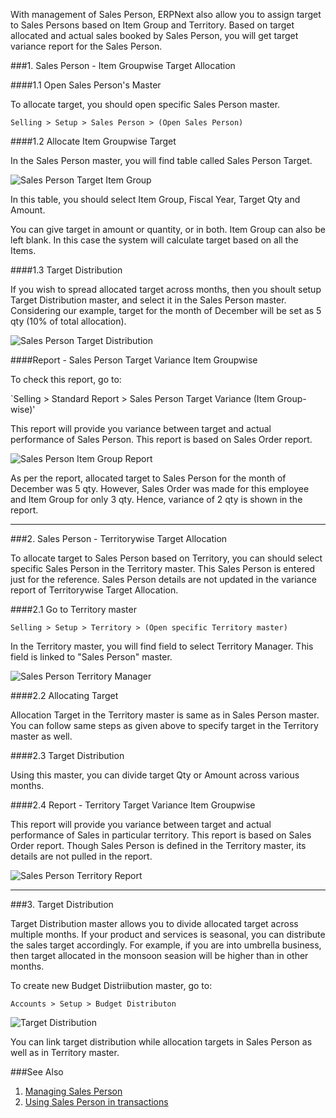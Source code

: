 With management of Sales Person, ERPNext also allow you to assign target to Sales Persons based on Item Group and Territory. Based on target allocated and actual sales booked by Sales Person, you will get target variance report for the Sales Person.

###1. Sales Person - Item Groupwise Target Allocation

####1.1 Open Sales Person's Master

To allocate target, you should open specific Sales Person master.

`Selling > Setup > Sales Person > (Open Sales Person)`

####1.2 Allocate Item Groupwise Target

In the Sales Person master, you will find table called Sales Person Target.

![Sales Person Target Item Group](assets/erpnext_org/images/erpnext/sales-person-target-item-group.png)

In this table, you should select Item Group, Fiscal Year, Target Qty and Amount. 

<div class=well>You can give target in amount or quantity, or in both. Item Group can also be left blank. In this case the system will calculate target based on all the Items.</div>

####1.3 Target Distribution

If you wish to spread allocated target across months, then you shoult setup Target Distribution master, and select it in the Sales Person master. Considering our example, target for the month of December will be set as 5 qty (10% of total allocation).

![Sales Person Target Distribution](assets/erpnext_org/images/erpnext/sales-person-target-distribution.png)

####Report - Sales Person Target Variance Item Groupwise

To check this report, go to:

`Selling > Standard Report > Sales Person Target Variance (Item Group-wise)'

This report will provide you variance between target and actual performance of Sales Person. This report is based on Sales Order report.

![Sales Person Item Group Report](assets/erpnext_org/images/erpnext/sales-person-item-group-report.png)

As per the report, allocated target to Sales Person for the month of December was 5 qty. However, Sales Order was made for this employee and Item Group for only 3 qty. Hence, variance of 2 qty is shown in the report.

---

###2. Sales Person - Territorywise Target Allocation

To allocate target to Sales Person based on Territory, you can should select specific Sales Person in the Territory master. This Sales Person is entered just for the reference. Sales Person details are not updated in the variance report of Territorywise Target Allocation.

####2.1 Go to Territory master

`Selling > Setup > Territory > (Open specific Territory master)`

In the Territory master, you will find field to select Territory Manager. This field is linked to "Sales Person" master.

![Sales Person Territory Manager](assets/erpnext_org/images/erpnext/sales-person-territory-manager.png)

####2.2 Allocating Target

Allocation Target in the Territory master is same as in Sales Person master. You can follow same steps as given above to specify target in the Territory master as well.

####2.3 Target Distribution

Using this master, you can divide target Qty or Amount across various months.

####2.4 Report - Territory Target Variance Item Groupwise

This report will provide you variance between target and actual performance of Sales in particular territory. This report is based on Sales Order report. Though Sales Person is defined in the Territory master, its details are not pulled in the report.

![Sales Person Territory Report](assets/erpnext_org/images/erpnext/sales-person-territory-report.png)

---

###3. Target Distribution

Target Distribution master allows you to divide allocated target across multiple months. If your product and services is seasonal, you can distribute the sales target accordingly. For example, if you are into umbrella business, then target allocated in the monsoon seasion will be higher than in other months.

To create new Budget Distriibution master, go to:

`Accounts > Setup > Budget Distributon`

![Target Distribution](assets/erpnext_org/images/erpnext/target-distribution.png)

You can link target distribution while allocation targets in Sales Person as well as in Territory master.

###See Also

1. [Managing Sales Person](https://erpnext.com/user-guide/selling/selling-setup/sales-person)
2. [Using Sales Person in transactions](https://erpnext.com/kb/selling/managing-sales-persons-in-sales-transactions)